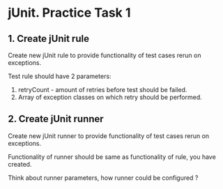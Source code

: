jUnit. Practice Task 1
===============
1\. Create jUnit rule
---------------
Create new jUnit rule to provide functionality of test cases rerun on exceptions.

Test rule should have 2 parameters:
1. retryCount - amount of retries before test should be failed.
2. Array of exception classes on which retry should be performed.

2\. Create jUnit runner
---------------
Create new jUnit runner to provide functionality of test cases rerun on exceptions.

Functionality of runner should be same as functionality of rule, you have created.

Think about runner parameters, how runner could be configured ?